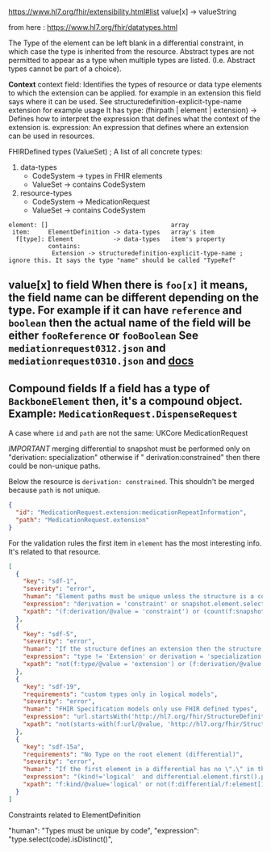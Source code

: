 https://www.hl7.org/fhir/extensibility.html#list
value[x] -> valueString

from here : https://www.hl7.org/fhir/datatypes.html

The Type of the element can be left blank in a differential constraint, in which case the type is inherited from the
resource. Abstract types are not permitted to appear as a type when multiple types are listed.  (I.e. Abstract types
cannot be part of a choice).

**Context**
context field: Identifies the types of resource or data type elements to which the extension can be applied. for example
in an extension this field says where it can be used. See structuredefinition-explicit-type-name extension for example
usage It has type: (fhirpath | element | extension) -> Defines how to interpret the expression that defines what the
context of the extension is. expression: An expression that defines where an extension can be used in resources.

FHIRDefined types (ValueSet) ; A list of all concrete types:

1. data-types
    * CodeSystem -> types in FHIR elements
    * ValueSet -> contains CodeSystem
2. resource-types
    * CodeSystem -> MedicationRequest
    * ValueSet -> contains CodeSystem

```
element: []                                  array
 item:     ElementDefinition -> data-types   array's item
  f[type]: Element           -> data-types   item's property
           contains:
            Extension -> structuredefinition-explicit-type-name ; ignore this. It says the type "name" should be called "TypeRef"
```

**value[x] to field**
When there is `foo[x]` it means, the field name can be different depending on the type. For example if it can
have `reference` and `boolean` then the actual name of the field will be either `fooReference` or `fooBoolean`
See `mediationrequest0312.json` and `mediationrequest0310.json`
and [docs](http://hl7.org/fhir/2018Sep/fhirpath.html#polymorphism)
-----
**Compound fields**
If a field has a type of `BackboneElement` then, it's a compound object. Example: `MedicationRequest.DispenseRequest`
-----

A case where `id` and `path` are not the same: UKCore MedicationRequest

*IMPORTANT* merging differential to snapshot must be performed only on "derivation: specialization" otherwise if "
derivation:constrained"
then there could be non-unique paths.

Below the resource is `derivation: constrained`. This shouldn't be merged because `path` is not unique.

```json
{
  "id": "MedicationRequest.extension:medicationRepeatInformation",
  "path": "MedicationRequest.extension"
}
```

For the validation rules the first item in `element` has the most interesting info. It's related to that resource.

```json
[
  {
    "key": "sdf-1",
    "severity": "error",
    "human": "Element paths must be unique unless the structure is a constraint",
    "expression": "derivation = 'constraint' or snapshot.element.select(path).isDistinct()",
    "xpath": "(f:derivation/@value = 'constraint') or (count(f:snapshot/f:element) = count(distinct-values(f:snapshot/f:element/f:path/@value)))"
  },
  {
    "key": "sdf-5",
    "severity": "error",
    "human": "If the structure defines an extension then the structure must have context information",
    "expression": "type != 'Extension' or derivation = 'specialization' or (context.exists())",
    "xpath": "not(f:type/@value = 'extension') or (f:derivation/@value = 'specialization') or (exists(f:context))"
  },
  {
    "key": "sdf-19",
    "requirements": "custom types only in logical models",
    "severity": "error",
    "human": "FHIR Specification models only use FHIR defined types",
    "expression": "url.startsWith('http://hl7.org/fhir/StructureDefinition') implies (differential.element.type.code.all(matches('^[a-zA-Z0-9]+$') or matches('^http:\\\\/\\\\/hl7\\\\.org\\\\/fhirpath\\\\/System\\\\.[A-Z][A-Za-z]+$')) and snapshot.element.type.code.all(matches('^[a-zA-Z0-9\\\\.]+$') or matches('^http:\\\\/\\\\/hl7\\\\.org\\\\/fhirpath\\\\/System\\\\.[A-Z][A-Za-z]+$')))",
    "xpath": "not(starts-with(f:url/@value, 'http://hl7.org/fhir/StructureDefinition')) or count(f:differential/f:element/f:type/f:code[@value and not(matches(string(@value), '^[a-zA-Z0-9\\.]+$'))]|f:snapshot/f:element/f:type/f:code[@value and not(matches(string(@value), '^[a-zA-Z0-9]+$\\.'))]) =0"
  },
  {
    "key": "sdf-15a",
    "requirements": "No Type on the root element (differential)",
    "severity": "error",
    "human": "If the first element in a differential has no \".\" in the path and it's not a logical model, it has no type",
    "expression": "(kind!='logical'  and differential.element.first().path.contains('.').not()) implies differential.element.first().type.empty()",
    "xpath": "f:kind/@value='logical' or not(f:differential/f:element[1][not(contains(f:path/@value, '.'))]/f:type)"
  }
]
```

Constraints related to ElementDefinition

"human": "Types must be unique by code",
"expression": "type.select(code).isDistinct()",

